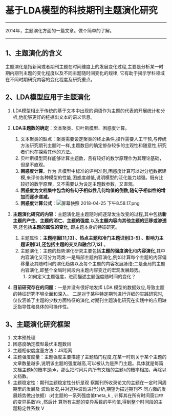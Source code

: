 # 基于LDA模型的科技期刊主题演化研究

***
2014年，主题演化方面的一篇文章。做个简单的了解。
***
## 1、主题演化的含义
主题演化是指新闻或者期刊主题在时间维度上的发展变化过程,主要是分析某一时期内期刊主题的变化程度以及不同主题随时间变化的规律, 它有助于揭示学科领域在不同时期研究内容的变化程度及研究重点。
## 2、LDA模型应用于主题演化
1. LDA模型相比于传统的基于文本中出现的词语作为主题的代表的开展统计和分析,他能够更好的挖掘出文本的语义信息。

2. **LDA主题数的确定**：文本聚类、贝叶斯模型、困惑度计算。
    1. 文本聚类的缺点：聚类需要设定聚类的终止条件,操作需要人工干预,与传统方法研究期刊主题时一样,主题数目的确定掺杂较多的主观性和随意性,研究者们也在探索其他的方法。
    2. 贝叶斯模型同样能够计算主题数，且有较好的数学原理作为其理论基础，但是不直观。
    3. **困惑度计算**。作为 言模型中标准的评判准则,困惑度计算可以对分组数据建模,来评价各种模型的性能,困惑度越低,说明模型的泛化能力越强。既有比较好的数学原理，又不需要认为设定主题数参数，又直观。
    4. **困惑度为文档集中包含的各句子相似性几何均值的倒数,随句子相似性的增加而逐步递减。**
    5. **困惑度计算公式**：![屏幕快照 2018-04-25 下午8.58.17.png](https://upload-images.jianshu.io/upload_images/3007300-d3a680a12e8e6405.png?imageMogr2/auto-orient/strip%7CimageView2/2/w/1240)

3. **主题演化研究的内容**：主题演化是主题随时间逐渐发生改变的过程,其中包括**新主题的产生、主题的消亡、主题的强度**,以及**主题内容向其他主题的迁移或渗透**等,还包括**主题的属性的变化**, 即主题本身的特征研究。
    1. 主题属性：**主题挖掘[11,13] 、热点主题和冷门主题识别[3-5] 、影响力主题识别[3],还包括主题的交叉和融合[7,12]** 。
    2. 主题演化：主题的趋势演化研究主要包括**主题的强度演化**和**内容演化**,其中内容演化又可分为两类:一是局部主题内容演化,例如计算每个主题的内容偏移量及其随时间的演化趋势以及每个主题的内容发展脉络;二是全局的主题内容演化,即整个全局时间段内主题内容变迁的宏观发展趋势。
        1. 如何定义主题强度，进而描述主题强度随时间的变化？

4. **目前研究存在的问题**：一是并没有很好地发挥 LDA 模型的数据效应,导致主题的特征研究不够全面和深入。 二是对于某种特定期刊进行详细的实践研究时,仅仅涵盖了主题的少数方面特征的演化,对期刊主题演化研究在实践中的应用缺乏指导性和具体的可操作性。
## 3、主题演化研究框架
1. 文本预处理
2. 困惑度确定模型最优主题数目
3. 主题相似度度量方法：JS距离
4. 主题强度度量：主题强度主要描述了主题热门程度,在某一时刻关于某个主题的文章数量越多,说明该主题的强度越高,可以被认为是热门主题。具体就是每篇文档主题k的概率是pk，那么把时间片内所有文档的主题k的概率相加，再除以文档数。
5. 主题稳定性：期刊主题稳定性分析是观 察期刊所收录论文的主题在一定时间周期里的发展及 波动状况,并对这种波动进行分析,期望为描述期刊不 同方面的发展趋势做出依据）:对主题的一系列强度值theta_k , 计算其在所有时间窗口中的变异系数Vk ,然后计 算所有主题的变异系数的平均值,得到整个时间段的主题稳定性系数 V
